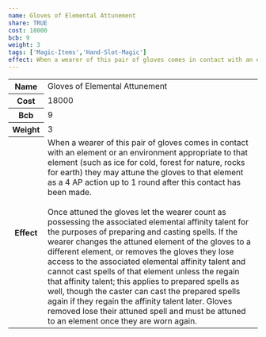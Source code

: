 ```yaml
---
name: Gloves of Elemental Attunement
share: TRUE
cost: 18000
bcb: 9
weight: 3
tags: ['Magic-Items','Hand-Slot-Magic']
effect: When a wearer of this pair of gloves comes in contact with an element or an environment appropriate to that element (such as ice for cold, forest for nature, rocks for earth) they may attune the gloves to that element as a 4 AP action up to 1 round after this contact has been made.<br><br>Once attuned the gloves let the wearer count as possessing the associated elemental affinity talent for the purposes of preparing and casting spells. If the wearer changes the attuned element of the gloves to a different element, or removes the gloves they lose access to the associated elemental affinity talent and cannot cast spells of that element unless the regain that affinity talent; this applies to prepared spells as well, though the caster can cast the prepared spells again if they regain the affinity talent later. Gloves removed lose their attuned spell and must be attuned to an element once they are worn again.
---
```

<p><span style="overflow-x: auto;"><table><tbody><tr><th>Name</th><td>Gloves of Elemental Attunement</td></tr><tr><th>Cost</th><td>18000</td></tr><tr><th>Bcb</th><td>9</td></tr><tr><th>Weight</th><td>3</td></tr><tr><th>Effect</th><td>When a wearer of this pair of gloves comes in contact with an element or an environment appropriate to that element (such as ice for cold, forest for nature, rocks for earth) they may attune the gloves to that element as a 4 AP action up to 1 round after this contact has been made.<br><br>Once attuned the gloves let the wearer count as possessing the associated elemental affinity talent for the purposes of preparing and casting spells. If the wearer changes the attuned element of the gloves to a different element, or removes the gloves they lose access to the associated elemental affinity talent and cannot cast spells of that element unless the regain that affinity talent; this applies to prepared spells as well, though the caster can cast the prepared spells again if they regain the affinity talent later. Gloves removed lose their attuned spell and must be attuned to an element once they are worn again.</td></tr></tbody></table></span></p>